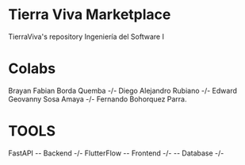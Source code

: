 # Tierra Viva Marketplace
TierraViva's repository
Ingeniería del Software I

# Colabs
Brayan Fabian Borda Quemba -/-
Diego Alejandro Rubiano -/-
Edward Geovanny Sosa Amaya -/-
Fernando Bohorquez Parra.

# TOOLS
FastAPI     -- Backend -/-
FlutterFlow -- Frontend -/-
            -- Database -/-
